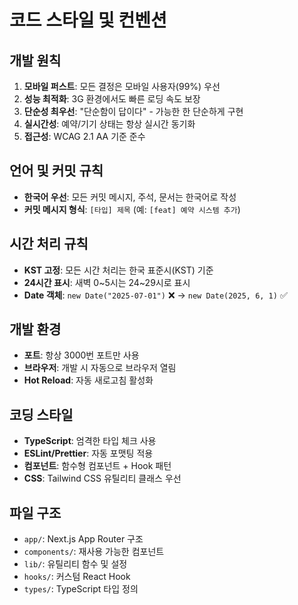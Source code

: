 # 코드 스타일 및 컨벤션

## 개발 원칙
1. **모바일 퍼스트**: 모든 결정은 모바일 사용자(99%) 우선
2. **성능 최적화**: 3G 환경에서도 빠른 로딩 속도 보장
3. **단순성 최우선**: "단순함이 답이다" - 가능한 한 단순하게 구현
4. **실시간성**: 예약/기기 상태는 항상 실시간 동기화
5. **접근성**: WCAG 2.1 AA 기준 준수

## 언어 및 커밋 규칙
- **한국어 우선**: 모든 커밋 메시지, 주석, 문서는 한국어로 작성
- **커밋 메시지 형식**: `[타입] 제목` (예: `[feat] 예약 시스템 추가`)

## 시간 처리 규칙
- **KST 고정**: 모든 시간 처리는 한국 표준시(KST) 기준
- **24시간 표시**: 새벽 0~5시는 24~29시로 표시
- **Date 객체**: `new Date("2025-07-01")` ❌ → `new Date(2025, 6, 1)` ✅

## 개발 환경
- **포트**: 항상 3000번 포트만 사용
- **브라우저**: 개발 시 자동으로 브라우저 열림
- **Hot Reload**: 자동 새로고침 활성화

## 코딩 스타일
- **TypeScript**: 엄격한 타입 체크 사용
- **ESLint/Prettier**: 자동 포맷팅 적용
- **컴포넌트**: 함수형 컴포넌트 + Hook 패턴
- **CSS**: Tailwind CSS 유틸리티 클래스 우선

## 파일 구조
- `app/`: Next.js App Router 구조
- `components/`: 재사용 가능한 컴포넌트
- `lib/`: 유틸리티 함수 및 설정
- `hooks/`: 커스텀 React Hook
- `types/`: TypeScript 타입 정의